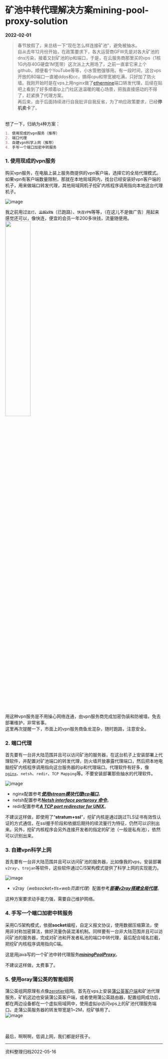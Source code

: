 # 矿池中转代理解决方案mining-pool-proxy-solution
**2022-02-01**  
 
 > 春节放假了，来总结一下“现在怎么样连接矿池”，避免被抽水。  
 > 自从去年12月份开始，在政策要求下，各大运营商GFW先是对各大矿池的dns污染，接着又封矿池的ip和端口，于是，在云服务商那里买的vps（1核1G内存40G硬盘1M宽带）这次派上大用场了，之前一直拿它来上个github，顺便看个YouTube等等，小水管勉强够用。有一段时间，这台vps开放的80端口一直被ddos和cc，搞得cpu和带宽被吃满，只好加了防火墙。我刚开始时是在vps上用nginx做了[ethermine](https://www.ethermine.org/)端口转发代理，后续在贴吧上看到了好多顺着ip上门社区送温暖的暖心场景，把我直接感动的不得了，赶紧换了代理方案。  
 > 再后来，由于后面持续进行自我批评自我反省，为了响应政策要求，已经**停机卖卡**了。  
 
 &nbsp;   
 想了一下，归纳为`4`种方案：  
 ```markdown
 1. 使用现成的vpn服务（推荐）
 2. 端口代理
 3. 自建vpn科学上网（推荐）
 4. 手写一个端口加密中转服务
 ```
 
 ### 1. 使用现成的vpn服务  
 购买vpn服务，在电脑上装上服务商提供的vpn客户端，选择它的全局代理模式。如果vpn有客户端数量限制，那就在本地局域网内，找台已经安装好vpn客户端的机子，用来做端口转发代理，其他局域网机子挖矿内核程序调用指向本地这台代理机子。  
 
 ![image](https://user-images.githubusercontent.com/30925759/152677373-3fe36a22-3b53-4433-a4c0-81f76c97efb0.png)  
 
 我之前用过`蓝灯`、~~`云帆VPN`~~（已跑路）、`快连VPN`等等，（在这儿不是做广告）用起来感觉还可以，像快连，便宜的会员一年200多块钱，流量随便用。  
 <img src=https://user-images.githubusercontent.com/30925759/159161455-592cdf34-585b-4061-b981-58d8316f9938.jpg width=40% />

 用这种vpn服务是不用操心网络连通，由vpn服务商完成加密伪装和防被墙，免去部署维护，非常省事。  
 这里再次提醒一下，市面上的vpn服务商鱼龙混杂，随时跑路，注意安全。  
 
 ### 2. 端口代理  
 首先要有一台非大陆范围并且可以访问矿池的服务器，在这台机子上安装部署上代理软件，并配置对矿池端口的转发代理，防火墙开放暴露代理端口，然后把本地电脑挖矿内核程序调用指向这台服务器的ip和代理端口。代理软件有好多，像[`nginx`](https://nginx.org/)、`netsh`、`redir`、`TCP Mapping`等。不要安装部署那些抽水的代理软件。  
 
 ![image](https://user-images.githubusercontent.com/30925759/152676626-3bb438e6-ef85-4f37-905a-127b22f4c92a.png)   
 
 - nginx配置参考[***使用stream模块代理tcp端口***](nginx/nginx.conf)。  
 - netsh配置参考[***Netsh interface portproxy 命令***](https://docs.microsoft.com/zh-cn/windows-server/networking/technologies/netsh/netsh-interface-portproxy)。  
 - redir配置参考[***A TCP port redirector for UNIX***](https://github.com/troglobit/redir)。  
 
 不建议这样做，即使用了“**stratum+ssl**”，挖矿内核是通过跳过TLS证书有效性认证的方式通信，在ssl握手阶段和依据后期持的续流量行为特征，仍然可以识别出来。另外，挖矿内核程序会另外连接开发者的指定的矿池（一般是私有池），依然可以识别出来。  
 
 ### 3. 自建vpn科学上网  
 首先要有一台非大陆范围并且可以访问矿池的服务器，比如像我的vps，安装部署`v2ray`·、`trojan`等软件，这些软件通过C/S架构模式提供了科学上网的实现能力。  
 
 ![image](https://user-images.githubusercontent.com/30925759/152678451-e894d39d-4b3a-466a-95c5-c752e56a18b5.png)  
 
 - v2ray（*websocket+tls+web页面代理*）配置参考[***部署v2ray搭建全局代理***](科学上网/v2ray)。  
 
 这种方案要求动手能力强，需要自己维护网络。  
 
 ### 4. 手写一个端口加密中转服务  
 采用C/S架构模式，依据**socket**编程，自定义报文协议，使用数据压缩算法，使用非对称加密算法，做好流量伪装混淆机制。同样要有一台非大陆范围并且可以访问矿池的服务器，完成对矿池和开发者私池的端口中转代理，最后配合域名拦截，把挖矿内核程序调用指向C端。  
 
 这是用java写的一个矿池中转代理服务[***miningPoolProxy***](../../../miningPoolProxy)。  
 
 不建议这样做，太费事了。 
 
 ### 5. 使用oray蒲公英的智能组网  
 蒲公英组网原理有点像[zerotier](https://www.zerotier.com/)组网。首先在vps上安装[蒲公英客户端](https://pgy.oray.com/download/)和矿池代理服务，矿机这边也安装蒲公英客户端，或者使用蒲公英路由器，配置组网成功后，都在两边设备都在一个虚拟局域网中，使用虚拟ip访问vps上的矿池代理服务端口。走蒲公英服务器的转发带宽是1~2M，挖矿够用了。  
 ![image](https://user-images.githubusercontent.com/30925759/159162155-04876b4b-2111-438f-957a-11b3936823d1.png)
 
 <br>
 <br>
 最后，啊啊啊，低调上网，我们都是好孩子。  
 
 ---
 资料整理归档2022-05-16
